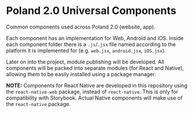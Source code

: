 # Poland 2.0 Universal Components

Common components used across Poland 2.0 (website, app).

Each component has an implementation for Web, Android and iOS. Inside each component folder there is a `.js`/`.jsx` file named according to the platform it is implemented for (e.g. `web.jsx`, `android.jsx`, `iOS.jsx`).

Later on into the project, module publishing will be developed. All components will be packed into separate modules (for React and Native), allowing them to be easily installed using a package manager.

**NOTE:** Components for React Native are developed in this repository using the `react-native-web` package, instead of `react-native`. This is only for compatibility with Storybook. Actual Native components will make use of the `react-native` package.
